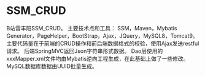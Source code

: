 # SSM_CRUD
B站雷丰阳SSM_CRUD。
主要技术点和工具：
SSM，Maven，Mybatis Generator，PageHelper，BootStrap，Ajax，JQuery，MySQL8，Tomcat9。
主要代码量在于前端的CRUD操作和前后端数据格式的校验，使用Ajax发送restful请求。
后端SpringMVC返回Json字符串形式数据。
Dao层使用的xxxMapper.xml文件均由Mybatis逆向工程生成，在此基础上做了一些修改。
MySQL数据库数据由UUID批量生成。

